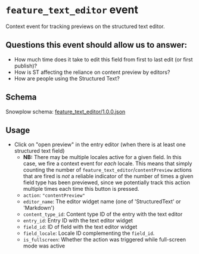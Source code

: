 # `feature_text_editor` event
Context event for tracking previews on the structured text editor.

## Questions this event should allow us to answer:
* How much time does it take to edit this field from first to last edit
  (or first publish)?
* How is ST affecting the reliance on content preview by editors?
* How are people using the Structured Text?

## Schema
Snowplow schema: [feature_text_editor/1.0.0.json](https://github.com/contentful/com.contentful-schema-registry/blob/master/schemas/com.contentful/feature_text_editor/jsonschema/1-0-0)

## Usage

* Click on "open preview" in the entry editor (when there is at least one
  structured text field)
  * **NB:** There may be multiple locales active for a given field. In this
    case, we fire a context event for _each_ locale. This means that simply
    counting the number of `feature_text_editor`/`contentPreview` actions that
    are fired is _not_ a reliable indicator of the number of times a given field
    type has been previewed, since we potentially track this action multiple
    times each time this button is pressed.
  * `action`: `"contentPreview"`
  * `editor_name`: The editor widget name (one of 'StructuredText' or 'Markdown')
  * `content_type_id`: Content type ID of the entry with the text editor
  * `entry_id`: Entry ID with the text editor widget
  * `field_id`: ID of field with the text editor widget
  * `field_locale`: Locale ID complementing the `field_id`.
  * `is_fullscreen`: Whether the action was triggered while full-screen mode was
    active
